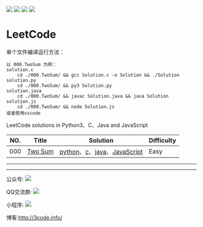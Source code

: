 ![](https://img.shields.io/badge/leetcode-Python-green.svg) ![](https://img.shields.io/badge/leetcode-C-red.svg) ![](https://img.shields.io/badge/leetcode-Java-blue.svg) ![](https://img.shields.io/badge/leetcode-JavaScript-success.svg)

LeetCode
========

单个文件编译运行方法：

```
以 000.TwoSum 为例：
solution.c
    cd ./000.TwoSum/ && gcc Solution.c -o Solution && ./Solution
solution.py
    cd ./000.TwoSum/ && py3 Solution.py
solution.java
    cd ./000.TwoSum/ && javac Solution.java && java Solution
solution.js
    cd ./000.TwoSum/ && node Solution.js
或者使用vscode
```

LeetCode solutions in Python3、C、Java and JavaScript

|NO.|Title|Solution|Difficulty|
|---|-----|--------|--------|
|000|[Two Sum](https://leetcode.com/problems/two-sum)|[python](000.TwoSum/Solution.py)、[c](000.TwoSum/Solution.c)、[java](000.TwoSum/Solution.java)、[JavaScript](000.TwoSum/Solution.js)|Easy








* * *
- - -

公众号:
![](https://github.com/mythkiven/tmp/raw/master/resource/img/wechat/%E5%85%AC%E4%BC%97%E5%8F%B7.png)

QQ交流群: 
![](https://github.com/mythkiven/tmp/raw/master/resource/img/wechat/qq%E7%BE%A4.jpg)

小程序:
![](https://github.com/mythkiven/tmp/raw/master/resource/img/wechat/%E5%AE%9E%E7%94%A8%E6%80%A7%E5%B0%8F%E5%B7%A5%E5%85%B7.png)

博客:http://3code.info/

